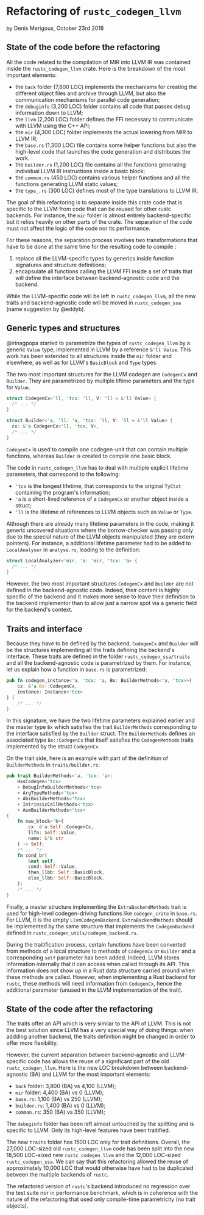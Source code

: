# Refactoring of `rustc_codegen_llvm`
by Denis Merigoux, October 23rd 2018

## State of the code before the refactoring

All the code related to the compilation of MIR into LLVM IR was contained inside the `rustc_codegen_llvm` crate. Here is the breakdown of the most important elements:
* the `back` folder (7,800 LOC) implements the mechanisms for creating the different object files and archive through LLVM, but also the communication mechanisms for parallel code generation;
* the `debuginfo` (3,200 LOC) folder contains all code that passes debug information down to LLVM;
* the `llvm` (2,200 LOC) folder defines the FFI necessary to communicate with LLVM using the C++ API;
* the `mir` (4,300 LOC) folder implements the actual lowering from MIR to LLVM IR;
* the `base.rs` (1,300 LOC) file contains some helper functions but also the high-level code that launches the code generation and distributes the work.
* the `builder.rs` (1,200 LOC) file contains all the functions generating individual LLVM IR instructions inside a basic block;
* the `common.rs` (450 LOC) contains various helper functions and all the functions generating LLVM static values;
* the `type_.rs` (300 LOC) defines most of the type translations to LLVM IR.

The goal of this refactoring is to separate inside this crate code that is specific to the LLVM from code that can be reused for other rustc backends. For instance, the `mir` folder is almost entirely backend-specific but it relies heavily on other parts of the crate. The separation of the code must not affect the logic of the code nor its performance.

For these reasons, the separation process involves two transformations that have to be done at the same time for the resulting code to compile :

1. replace all the LLVM-specific types by generics inside function signatures and structure definitions;
2. encapsulate all functions calling the LLVM FFI inside a set of traits that will define the interface between backend-agnostic code and the backend.

While the LLVM-specific code will be left in `rustc_codegen_llvm`, all the new traits and backend-agnostic code will be moved in `rustc_codegen_ssa` (name suggestion by @eddyb).

## Generic types and structures

@irinagpopa started to parametrize the types of `rustc_codegen_llvm` by a generic `Value` type, implemented in LLVM by a reference `&'ll Value`. This work has been extended to all structures inside the `mir` folder and elsewhere, as well as for LLVM's `BasicBlock` and `Type` types.

The two most important structures for the LLVM codegen are `CodegenCx` and `Builder`. They are parametrized by multiple liftime parameters and the type for `Value`.

```rust
struct CodegenCx<'ll, 'tcx: 'll, V: 'll = &'ll Value> {
  /* ... */
}

struct Builder<'a, 'll: 'a, 'tcx: 'll, V: 'll = &'ll Value> {
  cx: &'a CodegenCx<'ll, 'tcx, V>,
  /* ... */
}
```

`CodegenCx` is used to compile one codegen-unit that can contain multiple functions, whereas `Builder` is created to compile one basic block.

The code in `rustc_codegen_llvm` has to deal with multiple explicit lifetime parameters, that correspond to the following:
* `'tcx` is the longest lifetime, that corresponds to the original `TyCtxt` containing the program's information;
* `'a` is a short-lived reference of a `CodegenCx` or another object inside a struct;
* `'ll` is the lifetime of references to LLVM objects such as `Value` or `Type`.

Although there are already many lifetime parameters in the code, making it generic uncovered situations where the borrow-checker was passing only due to the special nature of the LLVM objects manipulated (they are extern pointers). For instance, a additional lifetime parameter had to be added to `LocalAnalyser` in `analyse.rs`, leading to the definition:

```rust
struct LocalAnalyzer<'mir, 'a: 'mir, 'tcx: 'a> {
  /* ... */
}
```

However, the two most important structures `CodegenCx` and `Builder` are not defined in the backend-agnostic code. Indeed, their content is highly specific of the backend and it makes more sense to leave their definition to the backend implementor than to allow just a narrow spot via a generic field for the backend's context.

## Traits and interface

Because they have to be defined by the backend, `CodegenCx` and `Builder` will be the structures implementing all the traits defining the backend's interface. These traits are defined in the folder `rustc_codegen_ssa/traits` and all the backend-agnostic code is parametrized by them. For instance, let us explain how a function in `base.rs` is parametrized:

```rust
pub fn codegen_instance<'a, 'tcx: 'a, Bx: BuilderMethods<'a, 'tcx>>(
    cx: &'a Bx::CodegenCx,
    instance: Instance<'tcx>
) {
    /* ... */
}
```

In this signature, we have the two lifetime parameters explained earlier and the master type `Bx` which satisfies the trait `BuilderMethods` corresponding to the interface satisfied by the `Builder` struct. The `BuilderMethods` defines an associated type `Bx::CodegenCx` that itself satisfies the `CodegenMethods` traits implemented by the struct `CodegenCx`.

On the trait side, here is an example with part of the definition of `BuilderMethods` in `traits/builder.rs`:

```rust
pub trait BuilderMethods<'a, 'tcx: 'a>:
    HasCodegen<'tcx>
    + DebugInfoBuilderMethods<'tcx>
    + ArgTypeMethods<'tcx>
    + AbiBuilderMethods<'tcx>
    + IntrinsicCallMethods<'tcx>
    + AsmBuilderMethods<'tcx>
{
    fn new_block<'b>(
        cx: &'a Self::CodegenCx,
        llfn: Self::Value,
        name: &'b str
    ) -> Self;
    /* ... */
    fn cond_br(
        &mut self,
        cond: Self::Value,
        then_llbb: Self::BasicBlock,
        else_llbb: Self::BasicBlock,
    );
    /* ... */
}
```

Finally, a master structure implementing the `ExtraBackendMethods` trait is used for high-level codegen-driving functions like `codegen_crate` in `base.rs`. For LLVM, it is the empty `LlvmCodegenBackend`. `ExtraBackendMethods` should be implemented by the same structure that implements the `CodegenBackend` defined in `rustc_codegen_utils/codegen_backend.rs`.

During the traitification process, certain functions have been converted from methods of a local structure to methods of `CodegenCx` or `Builder` and a corresponding `self` parameter has been added. Indeed, LLVM stores information internally that it can access when called through its API. This information does not show up in a Rust data structure carried around when these methods are called. However, when implementing a Rust backend for `rustc`, these methods will need information from `CodegenCx`, hence the additional parameter (unused in the LLVM implementation of the trait).

## State of the code after the refactoring

The traits offer an API which is very similar to the API of LLVM. This is not the best solution since LLVM has a very special way of doing things: when addding another backend, the traits definition might be changed in order to offer more flexibility.

However, the current separation between backend-agnostic and LLVM-specific code has allows the reuse of a significant part of the old `rustc_codegen_llvm`. Here is the new LOC breakdown between backend-agnostic (BA) and LLVM for the most important elements:

* `back` folder: 3,800 (BA) vs 4,100 (LLVM);
* `mir` folder: 4,400 (BA) vs 0 (LLVM);
* `base.rs`: 1,100 (BA) vs 250 (LLVM);
* `builder.rs`: 1,400 (BA) vs 0 (LLVM);
* `common.rs`: 350 (BA) vs 350 (LLVM);

The `debuginfo` folder has been left almost untouched by the splitting and is specific to LLVM. Only its high-level features have been traitified.

The new `traits` folder has 1500 LOC only for trait definitions. Overall, the 27,000 LOC-sized old `rustc_codegen_llvm` code has been split into the new 18,500 LOC-sized new `rustc_codegen_llvm` and the 12,000 LOC-sized `rustc_codegen_ssa`. We can say that this refactoring allowed the reuse of approximately 10,000 LOC that would otherwise have had to be duplicated between the multiple backends of `rustc`.

The refactored version of `rustc`'s backend introduced no regression over the test suite nor in performance benchmark, which is in coherence with the nature of the refactoring that used only compile-time parametricity (no trait objects).
